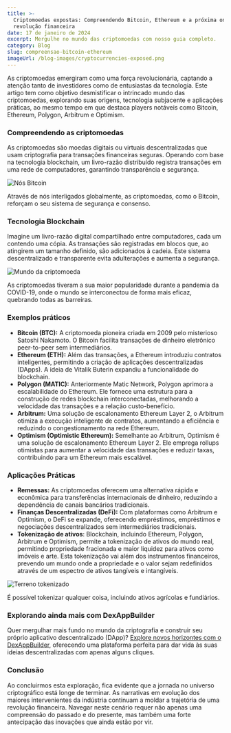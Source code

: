 ```yaml
---
title: >-
  Criptomoedas expostas: Compreendendo Bitcoin, Ethereum e a próxima onda da
  revolução financeira
date: 17 de janeiro de 2024
excerpt: Mergulhe no mundo das criptomoedas com nosso guia completo.
category: Blog
slug: compreensao-bitcoin-ethereum
imageUrl: /blog-images/cryptocurrencies-exposed.png
---
```

As criptomoedas emergiram como uma força revolucionária, captando a atenção tanto de investidores como de entusiastas da tecnologia. Este artigo tem como objetivo desmistificar o intrincado mundo das criptomoedas, explorando suas origens, tecnologia subjacente e aplicações práticas, ao mesmo tempo em que destaca players notáveis ​​como Bitcoin, Ethereum, Polygon, Arbitrum e Optimism.

### Compreendendo as criptomoedas

As criptomoedas são moedas digitais ou virtuais descentralizadas que usam criptografia para transações financeiras seguras. Operando com base na tecnologia blockchain, um livro-razão distribuído registra transações em uma rede de computadores, garantindo transparência e segurança.

![Nós Bitcoin](/blog-images/19eb7d38-31eb-489a-9de7-b7b6e8ba5d71.jpg)

Através de nós interligados globalmente, as criptomoedas, como o Bitcoin, reforçam o seu sistema de segurança e consenso.

### Tecnologia Blockchain

Imagine um livro-razão digital compartilhado entre computadores, cada um contendo uma cópia. As transações são registradas em blocos que, ao atingirem um tamanho definido, são adicionados à cadeia. Este sistema descentralizado e transparente evita adulterações e aumenta a segurança.

![Mundo da criptomoeda](/blog-images/925fda3c-fb1e-48a4-8c34-58248cb90ff9.jpg)

As criptomoedas tiveram a sua maior popularidade durante a pandemia da COVID-19, onde o mundo se interconectou de forma mais eficaz, quebrando todas as barreiras.

### Exemplos práticos

* **Bitcoin (BTC):** A criptomoeda pioneira criada em 2009 pelo misterioso Satoshi Nakamoto. O Bitcoin facilita transações de dinheiro eletrônico peer-to-peer sem intermediários.
* **Ethereum (ETH):** Além das transações, a Ethereum introduziu contratos inteligentes, permitindo a criação de aplicações descentralizadas (DApps). A ideia de Vitalik Buterin expandiu a funcionalidade do blockchain.
* **Polygon (MATIC):** Anteriormente Matic Network, Polygon aprimora a escalabilidade do Ethereum. Ele fornece uma estrutura para a construção de redes blockchain interconectadas, melhorando a velocidade das transações e a relação custo-benefício.
* **Arbitrum:** Uma solução de escalonamento Ethereum Layer 2, o Arbitrum otimiza a execução inteligente de contratos, aumentando a eficiência e reduzindo o congestionamento na rede Ethereum.
* **Optimism (Optimistic Ethereum):** Semelhante ao Arbitrum, Optimism é uma solução de escalonamento Ethereum Layer 2. Ele emprega rollups otimistas para aumentar a velocidade das transações e reduzir taxas, contribuindo para um Ethereum mais escalável.

### Aplicações Práticas

* **Remessas:** As criptomoedas oferecem uma alternativa rápida e econômica para transferências internacionais de dinheiro, reduzindo a dependência de canais bancários tradicionais.
* **Finanças Descentralizadas (DeFi):** Com plataformas como Arbitrum e Optimism, o DeFi se expande, oferecendo empréstimos, empréstimos e negociações descentralizados sem intermediários tradicionais.
* **Tokenização de ativos**: Blockchain, incluindo Ethereum, Polygon, Arbitrum e Optimism, permite a tokenização de ativos do mundo real, permitindo propriedade fracionada e maior liquidez para ativos como imóveis e arte. Esta tokenização vai além dos instrumentos financeiros, prevendo um mundo onde a propriedade e o valor sejam redefinidos através de um espectro de ativos tangíveis e intangíveis.

![Terreno tokenizado](/blog-images/tokenizedland.png)

É possível tokenizar qualquer coisa, incluindo ativos agrícolas e fundiários.

### Explorando ainda mais com DexAppBuilder

Quer mergulhar mais fundo no mundo da criptografia e construir seu próprio aplicativo descentralizado (DApp)? [Explore novos horizontes com o DexAppBuilder](https://dexappbuilder.dexkit.com), oferecendo uma plataforma perfeita para dar vida às suas ideias descentralizadas com apenas alguns cliques.

### Conclusão

Ao concluirmos esta exploração, fica evidente que a jornada no universo criptográfico está longe de terminar. As narrativas em evolução dos maiores intervenientes da indústria continuam a moldar a trajetória de uma revolução financeira. Navegar neste cenário requer não apenas uma compreensão do passado e do presente, mas também uma forte antecipação das inovações que ainda estão por vir.
